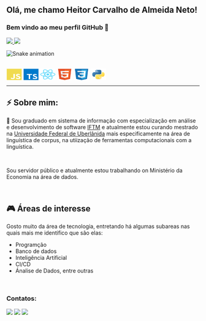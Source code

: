 ## Olá, me chamo Heitor Carvalho de Almeida Neto! 
### Bem vindo ao meu perfil GitHub 👋

<!--
**Heitorh3/heitorh3** is a ✨ _special_ ✨ repository because its `README.md` (this file) appears on your GitHub profile.

Here are some ideas to get you started:


- 🌱 I’m currently learning ...
- 👯 I’m looking to collaborate on ...
- 🤔 I’m looking for help with ...
- 💬 Ask me about ...
- 📫 How to reach me: ...
- 😄 Pronouns: ...
- ⚡ Fun fact: ...
-->

<div>
<a href="https://github.com/heitorh3">
    <img height="180em" src="https://github-readme-stats.vercel.app/api/top-langs/?username=heitorh3&layout=compact&langs_count=7&theme=dracula"/>
    <img height="180em" src="https://github-readme-stats.vercel.app/api?username=heitorh3&show_icons=true&theme=dracula&include_all_commits=true&count_private=true"/>    
</a>
</div>
  
![Snake animation](https://github.com/heitorh3/heitorh3/blob/output/github-contribution-grid-snake.svg)
  
<div style="display: inline_block"><br>
  <img align="center" alt="Heitor-Js" height="30" width="40" src="https://raw.githubusercontent.com/devicons/devicon/master/icons/javascript/javascript-plain.svg">
  <img align="center" alt="Heitor-Ts" height="30" width="40" src="https://raw.githubusercontent.com/devicons/devicon/master/icons/typescript/typescript-plain.svg">
  <img align="center" alt="Heitor-React" height="30" width="40" src="https://raw.githubusercontent.com/devicons/devicon/master/icons/react/react-original.svg">
  <img align="center" alt="Heitor-HTML" height="30" width="40" src="https://raw.githubusercontent.com/devicons/devicon/master/icons/html5/html5-original.svg">
  <img align="center" alt="Heitor-CSS" height="30" width="40" src="https://raw.githubusercontent.com/devicons/devicon/master/icons/css3/css3-original.svg">
  <img align="center" alt="Heitor-Python" height="30" width="40" src="https://raw.githubusercontent.com/devicons/devicon/master/icons/python/python-original.svg">
</div>
  
<hr>

## ⚡ Sobre mim:

🔭 Sou graduado em sistema de informação com especialização em análise e desenvolvimento de software [IFTM](https://iftm.edu.br/) e atualmente estou curando mestrado na [Universidade Federal de Uberlânida](https://ufu.br/) mais especificamente na área de linguística de corpus, na utiização de ferramentas computacionais com a linguística. 

<br>

Sou servidor público e atualmente estou trabalhando on Ministério da Economia na área de dados.

<br>

## 🎮️ Áreas de interesse 
Gosto muito da área de tecnologia, entretando há algumas subareas nas quais mais me identifico que são elas:
 - Programção
 - Banco de dados
 - Inteligência Artificial
 - CI/CD
 - Ánalise de Dados, entre outras

<br>

### Contatos:

<div>
<a href="https://instagram.com/heitorh3" target="_blank"><img src="https://img.shields.io/badge/-Instagram-%23E4405F?style=for-the-badge&logo=instagram&logoColor=white" target="_blank"></a>
<a href = "mailto:heitorh3@gmail.com"><img src="https://img.shields.io/badge/Gmail-D14836?style=for-the-badge&logo=gmail&logoColor=white" target="_blank"></a>
<a href="https://www.linkedin.com/in/heitorh3/" target="_blank"><img src="https://img.shields.io/badge/-LinkedIn-%230077B5?style=for-the-badge&logo=linkedin&logoColor=white" target="_blank"></a>   
</div>
